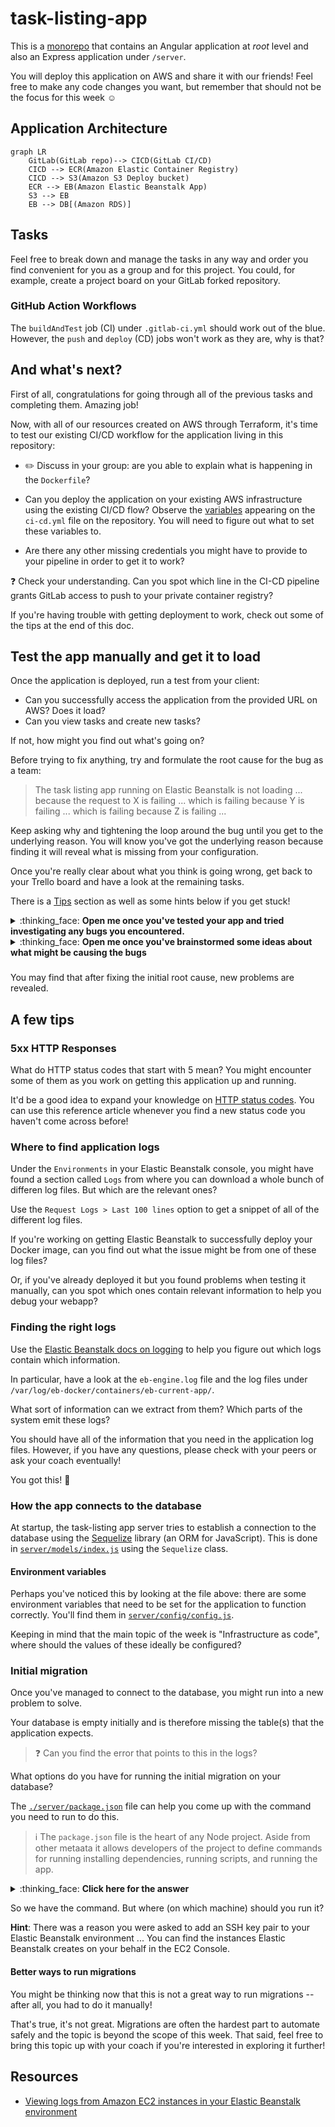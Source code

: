 # task-listing-app

This is a [monorepo](https://github.com/joelparkerhenderson/monorepo_vs_polyrepo) that contains an Angular application at *root* level and also an Express application under `/server`.

You will deploy this application on AWS and share it with our friends! Feel free to make any code changes you want, but remember that should not be the focus for this week :relaxed:

## Application Architecture

```mermaid
graph LR
    GitLab(GitLab repo)--> CICD(GitLab CI/CD)
    CICD --> ECR(Amazon Elastic Container Registry)
    CICD --> S3(Amazon S3 Deploy bucket)
    ECR --> EB(Amazon Elastic Beanstalk App)
    S3 --> EB
    EB --> DB[(Amazon RDS)]
```


## Tasks

Feel free to break down and manage the tasks in any way and order you find convenient for you as a group and for this project. You could, for example, create a project board on your GitLab forked repository.

### GitHub Action Workflows

The `buildAndTest` job (CI) under `.gitlab-ci.yml` should work out of the blue.
However, the `push` and `deploy` (CD) jobs won't work as they are, why is that?

## And what's next?

First of all, congratulations for going through all of the previous tasks and completing them. Amazing job!

Now, with all of our resources created on AWS through Terraform, it's time to test our existing CI/CD workflow for the application living in this repository:

- :pencil2: Discuss in your group: are you able to explain what is happening in the `Dockerfile`?

- Can you deploy the application on your existing AWS infrastructure using the existing CI/CD flow? Observe the [variables](https://docs.gitlab.com/ee/ci/variables/) appearing on the `ci-cd.yml` file on the repository. You will need to figure out what to set these variables to.

- Are there any other missing credentials you might have to provide to your pipeline in order to get it to work?

:question: Check your understanding. Can you spot which line in the CI-CD pipeline grants GitLab access to push to your private container registry?

If you're having trouble with getting deployment to work, check out some of the tips at the end of this doc.

## Test the app manually and get it to load

Once the application is deployed, run a test from your client:

- Can you successfully access the application from the provided URL on AWS? Does it load?
- Can you view tasks and create new tasks? 

If not, how might you find out what's going on?

Before trying to fix anything, try and formulate the root cause for the bug as a team:

> The task listing app running on Elastic Beanstalk is not loading 
> ... because the request to X is failing
> ... which is failing because Y is failing
> ... which is failing because Z is failing 
> ...

Keep asking why and tightening the loop around the bug until you get to the underlying reason. 
You will know you've got the underlying reason because finding it will reveal what is missing from your configuration. 

Once you're really clear about what you think is going wrong, get back to your Trello board and have a look at the remaining tasks.

There is a [Tips](#a-few-tips) section as well as some hints below if you get stuck!

<details>
<summary> :thinking_face: <b>Open me once you've tested your app and tried investigating any bugs you encountered.</b></summary>

If the app isn't loading or some of its functionality doesn't seem to work, open the **Network** tab under your browser DevTools, navigate to `/dashboard` and search for any failed requests.

You may see that a request named `tasks` is failing. What's the response you're getting?
The aim is to get a `200` response but that's probably not what's happening right now.
You may find some useful information about what's going wrong in the Elastic Beanstalk **server logs**.

Spend some time trying to understand what you find in the logs. Check out the [Tips](#a-few-tips) section below for some help with finding the right logs.

If you get stuck trying to understand what the logs mean, check out the next hint below for some more pointers.
</details>

<details>
<summary> :thinking_face: <b>Open me once you've brainstormed some ideas about what might be causing the bugs</b></summary>

The task listing app distributed across (is made up of) two main components:
  - A server running on Elastic Beanstalk
  - A database running on AWS RDS
When encountering errors in a distributed system, it's always a good idea to check whether the different components of the system are actually able to connect to each other.

In that spirit:

- Does your deployed web app actually have any way of knowing about the database connection details right now?
- Is your app able to query the database?

Try and see if you can spot any errors that point at database connection or database querying issues.

There is indeed some stuff missing from our configuration to get that working.
Before trying to fix it, try and formulate the root cause for the bug as a team as well as what you think is missing to fix it. 

Here is an example of what you might say:

> The task listing app running on Elastic Beanstalk is not loading   
>   ... because the GET request to `/tasks` fails with a 5xx error

> The request fails 
>   ... because the app server fails to start

> The app server fails to start 
    ... because it can't connect to the AWS RDS database, which it tries to do in this file ... at this line ...

> The task listing app is unable to connect to the database because ...

>  In order to connect to the database, the app needs to be provided the following credentials ... via ...

Once you're really clear about what you think is going wrong, get back to your Trello board and have a look at the remaining tasks.
</details>

###
You may find that after fixing the initial root cause, new problems are revealed.

## A few tips

### 5xx HTTP Responses

What do HTTP status codes that start with 5 mean? You might encounter some of them as you work on getting this application up and running.

It'd be a good idea to expand your knowledge on [HTTP status codes](https://developer.mozilla.org/en-US/docs/Web/HTTP/Status).
You can use this reference article whenever you find a new status code you haven't come across before!

### Where to find application logs

Under the `Environments` in your Elastic Beanstalk console, you might have found a section called `Logs` from where you can download a whole bunch of differen log files. But which are the relevant ones?

Use the `Request Logs > Last 100 lines` option to get a snippet of all of the different log files.

If you're working on getting Elastic Beanstalk to successfully deploy your Docker image, can you find out what the issue might be from one of these log files?

Or, if you've already deployed it but you found problems when testing it manually, can you spot which ones contain relevant information to help you debug your webapp?

### Finding the right logs

Use the [Elastic Beanstalk docs on logging](https://docs.aws.amazon.com/elasticbeanstalk/latest/dg/using-features.logging.html) to help you figure out which logs contain which information.

In particular, have a look at the `eb-engine.log` file and the log files under `/var/log/eb-docker/containers/eb-current-app/`.

What sort of information can we extract from them? Which parts of the system emit these logs?

You should have all of the information that you need in the application log files.
However, if you have any questions, please check with your peers or ask your coach eventually!

You got this! :star2:

### How the app connects to the database

At startup, the task-listing app server tries to establish a connection to the database using the [Sequelize](https://sequelize.org/) library (an ORM for JavaScript). This is done in [`server/models/index.js`]("server/models/index.js) using the `Sequelize` class.

#### Environment variables

Perhaps you've noticed this by looking at the file above: there are some environment variables that need to be set for the application to function correctly. You'll find them in [`server/config/config.js`]("server/config/config.js").

Keeping in mind that the main topic of the week is "Infrastructure as code", where should the values of these ideally be configured?

### Initial migration

Once you've managed to connect to the database, you might run into a new problem to solve.

Your database is empty initially and is therefore missing the table(s) that the application expects.

> :question: Can you find the error that points to this in the logs?

What options do you have for running the initial migration on your database?

The [`./server/package.json`]("./server/package.json") file can help you come up with the command you need to run to do this.

> ℹ️ The `package.json` file is the heart of any Node project. Aside from other metaata it allows developers of the project to define commands for running installing dependencies, running scripts, and running the app.

<details>
<summary> :thinking_face: <b>Click here for the answer</b></summary>

The `package.json` file has an entry in the `scripts` section that reads:

```
"migrate": "NODE_ENV=test npx sequelize-cli db:migrate"
```

This gives us the command we need to run: `npx sequelize-cli db:migrate`.
We omit the `NODE_ENV=test` because we want to run this in production.

</details>

So we have the command. But where (on which machine) should you run it?

**Hint**: There was a reason you were asked to add an SSH key pair to your Elastic Beanstalk environment ... You can find the instances Elastic Beanstalk creates on your behalf in the EC2 Console.

#### Better ways to run migrations

You might be thinking now that this is not a great way to run migrations -- after all, you had to do it manually!

That's true, it's not great. Migrations are often the hardest part to automate safely and the topic is beyond the scope of this week. That said, feel free to bring this topic up with your coach if you're interested in exploring it further!

## Resources

- [Viewing logs from Amazon EC2 instances in your Elastic Beanstalk environment](https://docs.aws.amazon.com/elasticbeanstalk/latest/dg/using-features.logging.html)

